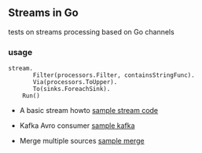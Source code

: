 ## Streams in Go

tests on streams processing based on Go channels  

### usage

```
stream.
       Filter(processors.Filter, containsStringFunc).
       Via(processors.ToUpper).
       To(sinks.ForeachSink).
    Run()
```

* A basic stream howto
[sample stream code](./examples/basic_stream.go)

* Kafka Avro consumer 
[sample kafka](./examples/avro_kafka.go)

* Merge multiple sources
[sample merge](./examples/merge_multiple_sources.go)
